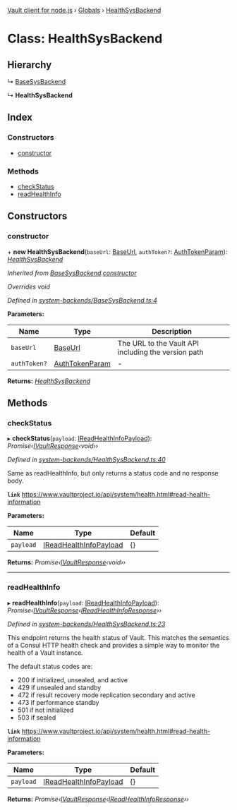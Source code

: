 [Vault client for node.js](../README.md) › [Globals](../globals.md) › [HealthSysBackend](healthsysbackend.md)

# Class: HealthSysBackend

## Hierarchy

  ↳ [BaseSysBackend](basesysbackend.md)

  ↳ **HealthSysBackend**

## Index

### Constructors

* [constructor](healthsysbackend.md#constructor)

### Methods

* [checkStatus](healthsysbackend.md#checkstatus)
* [readHealthInfo](healthsysbackend.md#readhealthinfo)

## Constructors

###  constructor

\+ **new HealthSysBackend**(`baseUrl`: [BaseUrl](../globals.md#baseurl), `authToken?`: [AuthTokenParam](../globals.md#authtokenparam)): *[HealthSysBackend](healthsysbackend.md)*

*Inherited from [BaseSysBackend](basesysbackend.md).[constructor](basesysbackend.md#constructor)*

*Overrides void*

*Defined in [system-backends/BaseSysBackend.ts:4](https://github.com/theogravity/vault-tacular/blob/3b53ca7/src/system-backends/BaseSysBackend.ts#L4)*

**Parameters:**

Name | Type | Description |
------ | ------ | ------ |
`baseUrl` | [BaseUrl](../globals.md#baseurl) | The URL to the Vault API including the version path |
`authToken?` | [AuthTokenParam](../globals.md#authtokenparam) | - |

**Returns:** *[HealthSysBackend](healthsysbackend.md)*

## Methods

###  checkStatus

▸ **checkStatus**(`payload`: [IReadHealthInfoPayload](../globals.md#ireadhealthinfopayload)): *Promise‹[IVaultResponse](../interfaces/ivaultresponse.md)‹void››*

*Defined in [system-backends/HealthSysBackend.ts:40](https://github.com/theogravity/vault-tacular/blob/3b53ca7/src/system-backends/HealthSysBackend.ts#L40)*

Same as readHealthInfo, but only returns a status code and no response body.

**`link`** https://www.vaultproject.io/api/system/health.html#read-health-information

**Parameters:**

Name | Type | Default |
------ | ------ | ------ |
`payload` | [IReadHealthInfoPayload](../globals.md#ireadhealthinfopayload) | {} |

**Returns:** *Promise‹[IVaultResponse](../interfaces/ivaultresponse.md)‹void››*

___

###  readHealthInfo

▸ **readHealthInfo**(`payload`: [IReadHealthInfoPayload](../globals.md#ireadhealthinfopayload)): *Promise‹[IVaultResponse](../interfaces/ivaultresponse.md)‹[IReadHealthInfoResponse](../globals.md#ireadhealthinforesponse)››*

*Defined in [system-backends/HealthSysBackend.ts:23](https://github.com/theogravity/vault-tacular/blob/3b53ca7/src/system-backends/HealthSysBackend.ts#L23)*

This endpoint returns the health status of Vault. This matches the semantics of a Consul HTTP
health check and provides a simple way to monitor the health of a Vault instance.

The default status codes are:

- 200 if initialized, unsealed, and active
- 429 if unsealed and standby
- 472 if result recovery mode replication secondary and active
- 473 if performance standby
- 501 if not initialized
- 503 if sealed

**`link`** https://www.vaultproject.io/api/system/health.html#read-health-information

**Parameters:**

Name | Type | Default |
------ | ------ | ------ |
`payload` | [IReadHealthInfoPayload](../globals.md#ireadhealthinfopayload) | {} |

**Returns:** *Promise‹[IVaultResponse](../interfaces/ivaultresponse.md)‹[IReadHealthInfoResponse](../globals.md#ireadhealthinforesponse)››*
